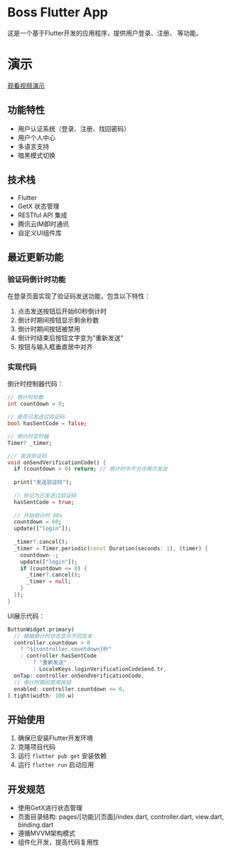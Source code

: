 # Boss Flutter App

这是一个基于Flutter开发的应用程序，提供用户登录、注册、 等功能。


# 演示
<!-- ![演示](https://github.com/xuyanwen5376/demo/blob/main/tinywow_Simulator%20Screen%20Recording%20-%20iPhone%2016%20-%202025-07-28%20at%2015.47.12_82808679.gif)
  -->
[观看视频演示](https://github.com/xuyanwen5376/demo/blob/main/%E6%9C%AA%E5%91%BD%E5%90%8D.mp4)

## 功能特性

- 用户认证系统（登录、注册、找回密码） 
- 用户个人中心
- 多语言支持
- 暗黑模式切换

## 技术栈

- Flutter
- GetX 状态管理
- RESTful API 集成
- 腾讯云IM即时通讯
- 自定义UI组件库

## 最近更新功能

### 验证码倒计时功能

在登录页面实现了验证码发送功能，包含以下特性：

1. 点击发送按钮后开始60秒倒计时
2. 倒计时期间按钮显示剩余秒数
3. 倒计时期间按钮被禁用
4. 倒计时结束后按钮文字变为"重新发送"
5. 按钮与输入框垂直居中对齐

### 实现代码

倒计时控制器代码：
```dart
// 倒计时秒数
int countdown = 0;

// 是否已发送过验证码
bool hasSentCode = false;

// 倒计时定时器
Timer? _timer;

/// 发送验证码
void onSendVerificationCode() {
  if (countdown > 0) return; // 倒计时中不允许再次发送
  
  print("发送验证码");
  
  // 标记为已发送过验证码
  hasSentCode = true;
  
  // 开始倒计时 60s
  countdown = 60;
  update(["login"]);
  
  _timer?.cancel();
  _timer = Timer.periodic(const Duration(seconds: 1), (timer) {
    countdown--;
    update(["login"]);
    if (countdown <= 0) {
      _timer?.cancel();
      _timer = null;
    }
  });
}
```

UI展示代码：
```dart
ButtonWidget.primary(
  // 根据倒计时状态显示不同文本
  controller.countdown > 0 
    ? "${controller.countdown}秒"
    : controller.hasSentCode 
        ? "重新发送" 
        : LocaleKeys.loginVerificationCodeSend.tr,
  onTap: controller.onSendVerificationCode,
  // 倒计时期间禁用按钮
  enabled: controller.countdown <= 0,
).tight(width: 100.w)
```

## 开始使用

1. 确保已安装Flutter开发环境
2. 克隆项目代码
3. 运行 `flutter pub get` 安装依赖
4. 运行 `flutter run` 启动应用

## 开发规范

- 使用GetX进行状态管理
- 页面目录结构: pages/[功能]/[页面]/index.dart, controller.dart, view.dart, binding.dart
- 遵循MVVM架构模式
- 组件化开发，提高代码复用性
